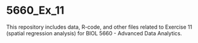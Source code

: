 # 5660_Ex_11
This repository includes data, R-code, and other files related to Exercise 11 (spatial regression analysis) for BIOL 5660 - Advanced Data Analytics. 
